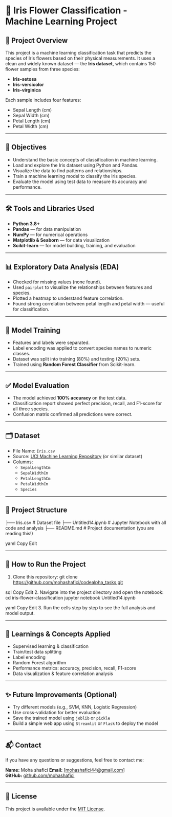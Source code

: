 # 🌸 Iris Flower Classification - Machine Learning Project

## 📌 Project Overview

This project is a machine learning classification task that predicts the species of Iris flowers based on their physical measurements. It uses a clean and widely known dataset — the **Iris dataset**, which contains 150 flower samples from three species:
- **Iris-setosa**
- **Iris-versicolor**
- **Iris-virginica**

Each sample includes four features:
- Sepal Length (cm)
- Sepal Width (cm)
- Petal Length (cm)
- Petal Width (cm)

---

## 🎯 Objectives

- Understand the basic concepts of classification in machine learning.
- Load and explore the Iris dataset using Python and Pandas.
- Visualize the data to find patterns and relationships.
- Train a machine learning model to classify the Iris species.
- Evaluate the model using test data to measure its accuracy and performance.

---

## 🛠️ Tools and Libraries Used

- **Python 3.8+**
- **Pandas** — for data manipulation
- **NumPy** — for numerical operations
- **Matplotlib & Seaborn** — for data visualization
- **Scikit-learn** — for model building, training, and evaluation

---

## 📊 Exploratory Data Analysis (EDA)

- Checked for missing values (none found).
- Used `pairplot` to visualize the relationships between features and species.
- Plotted a heatmap to understand feature correlation.
- Found strong correlation between petal length and petal width — useful for classification.

---

## 🧠 Model Training

- Features and labels were separated.
- Label encoding was applied to convert species names to numeric classes.
- Dataset was split into training (80%) and testing (20%) sets.
- Trained using **Random Forest Classifier** from Scikit-learn.

---

## ✅ Model Evaluation

- The model achieved **100% accuracy** on the test data.
- Classification report showed perfect precision, recall, and F1-score for all three species.
- Confusion matrix confirmed all predictions were correct.

---

## 🗂️ Dataset

- File Name: `Iris.csv`
- Source: [UCI Machine Learning Repository](https://archive.ics.uci.edu/ml/datasets/iris) (or similar dataset)
- Columns:
  - `SepalLengthCm`
  - `SepalWidthCm`
  - `PetalLengthCm`
  - `PetalWidthCm`
  - `Species`

---

## 📁 Project Structure

├── Iris.csv # Dataset file
├── Untitled14.ipynb # Jupyter Notebook with all code and analysis
├── README.md # Project documentation (you are reading this!)

yaml
Copy
Edit

---

## 🚀 How to Run the Project

1. Clone this repository:
git clone https://github.com/mohashafici/codealpha_tasks.git

sql
Copy
Edit
2. Navigate into the project directory and open the notebook:
cd iris-flower-classification
jupyter notebook Untitled14.ipynb

yaml
Copy
Edit
3. Run the cells step by step to see the full analysis and model output.

---

## 📌 Learnings & Concepts Applied

- Supervised learning & classification
- Train/test data splitting
- Label encoding
- Random Forest algorithm
- Performance metrics: accuracy, precision, recall, F1-score
- Data visualization & feature correlation analysis

---

## ✨ Future Improvements (Optional)

- Try different models (e.g., SVM, KNN, Logistic Regression)
- Use cross-validation for better evaluation
- Save the trained model using `joblib` or `pickle`
- Build a simple web app using `Streamlit` or `Flask` to deploy the model

---

## 📬 Contact

If you have any questions or suggestions, feel free to contact me:

**Name:** Moha shafici 
**Email:** [mohashafici44@gmail.com]  
**GitHub:** [github.com/mohashafici](https://github.com/mohashafici)

---

## 📌 License

This project is available under the [MIT License](LICENSE).
